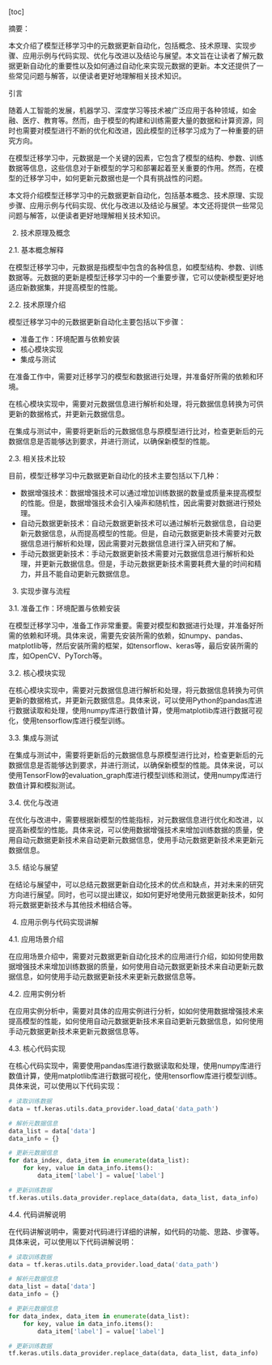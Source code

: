 
[toc]                    
                
                
摘要：

本文介绍了模型迁移学习中的元数据更新自动化，包括概念、技术原理、实现步骤、应用示例与代码实现、优化与改进以及结论与展望。本文旨在让读者了解元数据更新自动化的重要性以及如何通过自动化来实现元数据的更新。本文还提供了一些常见问题与解答，以便读者更好地理解相关技术知识。

引言

随着人工智能的发展，机器学习、深度学习等技术被广泛应用于各种领域，如金融、医疗、教育等。然而，由于模型的构建和训练需要大量的数据和计算资源，同时也需要对模型进行不断的优化和改进，因此模型的迁移学习成为了一种重要的研究方向。

在模型迁移学习中，元数据是一个关键的因素，它包含了模型的结构、参数、训练数据等信息，这些信息对于新模型的学习和部署起着至关重要的作用。然而，在模型的迁移学习中，如何更新元数据也是一个具有挑战性的问题。

本文将介绍模型迁移学习中的元数据更新自动化，包括基本概念、技术原理、实现步骤、应用示例与代码实现、优化与改进以及结论与展望。本文还将提供一些常见问题与解答，以便读者更好地理解相关技术知识。

2. 技术原理及概念

2.1. 基本概念解释

在模型迁移学习中，元数据是指模型中包含的各种信息，如模型结构、参数、训练数据等。元数据的更新是模型迁移学习中的一个重要步骤，它可以使新模型更好地适应新数据集，并提高模型的性能。

2.2. 技术原理介绍

模型迁移学习中的元数据更新自动化主要包括以下步骤：

- 准备工作：环境配置与依赖安装
- 核心模块实现
- 集成与测试

在准备工作中，需要对迁移学习的模型和数据进行处理，并准备好所需的依赖和环境。

在核心模块实现中，需要对元数据信息进行解析和处理，将元数据信息转换为可供更新的数据格式，并更新元数据信息。

在集成与测试中，需要将更新后的元数据信息与原模型进行比对，检查更新后的元数据信息是否能够达到要求，并进行测试，以确保新模型的性能。

2.3. 相关技术比较

目前，模型迁移学习中元数据更新自动化的技术主要包括以下几种：

- 数据增强技术：数据增强技术可以通过增加训练数据的数量或质量来提高模型的性能。但是，数据增强技术会引入噪声和随机性，因此需要对数据进行预处理。
- 自动元数据更新技术：自动元数据更新技术可以通过解析元数据信息，自动更新元数据信息，从而提高模型的性能。但是，自动元数据更新技术需要对元数据信息进行解析和处理，因此需要对元数据信息进行深入研究和了解。
- 手动元数据更新技术：手动元数据更新技术需要对元数据信息进行解析和处理，并更新元数据信息。但是，手动元数据更新技术需要耗费大量的时间和精力，并且不能自动更新元数据信息。

3. 实现步骤与流程

3.1. 准备工作：环境配置与依赖安装

在模型迁移学习中，准备工作非常重要。需要对模型和数据进行处理，并准备好所需的依赖和环境。具体来说，需要先安装所需的依赖，如numpy、pandas、matplotlib等，然后安装所需的框架，如tensorflow、keras等，最后安装所需的库，如OpenCV、PyTorch等。

3.2. 核心模块实现

在核心模块实现中，需要对元数据信息进行解析和处理，将元数据信息转换为可供更新的数据格式，并更新元数据信息。具体来说，可以使用Python的pandas库进行数据读取和处理，使用numpy库进行数值计算，使用matplotlib库进行数据可视化，使用tensorflow库进行模型训练。

3.3. 集成与测试

在集成与测试中，需要将更新后的元数据信息与原模型进行比对，检查更新后的元数据信息是否能够达到要求，并进行测试，以确保新模型的性能。具体来说，可以使用TensorFlow的evaluation_graph库进行模型训练和测试，使用numpy库进行数值计算和模拟测试。

3.4. 优化与改进

在优化与改进中，需要根据新模型的性能指标，对元数据信息进行优化和改进，以提高新模型的性能。具体来说，可以使用数据增强技术来增加训练数据的质量，使用自动元数据更新技术来自动更新元数据信息，使用手动元数据更新技术来更新元数据信息。

3.5. 结论与展望

在结论与展望中，可以总结元数据更新自动化技术的优点和缺点，并对未来的研究方向进行展望。同时，也可以提出建议，如如何更好地使用元数据更新技术，如何将元数据更新技术与其他技术相结合等。

4. 应用示例与代码实现讲解

4.1. 应用场景介绍

在应用场景介绍中，需要对元数据更新自动化技术的应用进行介绍，如如何使用数据增强技术来增加训练数据的质量，如何使用自动元数据更新技术来自动更新元数据信息，如何使用手动元数据更新技术来更新元数据信息等。

4.2. 应用实例分析

在应用实例分析中，需要对具体的应用实例进行分析，如如何使用数据增强技术来提高模型的性能，如何使用自动元数据更新技术来自动更新元数据信息，如何使用手动元数据更新技术来更新元数据信息等。

4.3. 核心代码实现

在核心代码实现中，需要使用pandas库进行数据读取和处理，使用numpy库进行数值计算，使用matplotlib库进行数据可视化，使用tensorflow库进行模型训练。具体来说，可以使用以下代码实现：

```python
# 读取训练数据
data = tf.keras.utils.data_provider.load_data('data_path')

# 解析元数据信息
data_list = data['data']
data_info = {}

# 更新元数据信息
for data_index, data_item in enumerate(data_list):
    for key, value in data_info.items():
        data_item['label'] = value['label']

# 更新训练数据
tf.keras.utils.data_provider.replace_data(data, data_list, data_info)
```

4.4. 代码讲解说明

在代码讲解说明中，需要对代码进行详细的讲解，如代码的功能、思路、步骤等。具体来说，可以使用以下代码讲解说明：

```python
# 读取训练数据
data = tf.keras.utils.data_provider.load_data('data_path')

# 解析元数据信息
data_list = data['data']
data_info = {}

# 更新元数据信息
for data_index, data_item in enumerate(data_list):
    for key, value in data_info.items():
        data_item['label'] = value['label']

# 更新训练数据
tf.keras.utils.data_provider.replace_data(data, data_list, data_info)
```

